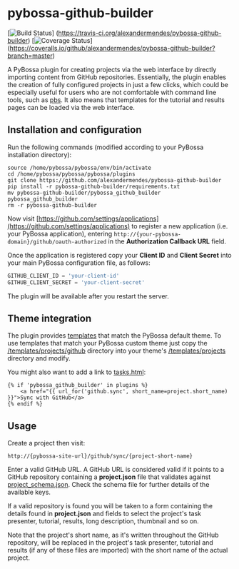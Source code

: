 # pybossa-github-builder

[![Build Status](https://travis-ci.org/alexandermendes/pybossa-github-builder.svg?branch=master)]
(https://travis-ci.org/alexandermendes/pybossa-github-builder)
[![Coverage Status](https://coveralls.io/repos/github/alexandermendes/pybossa-github-builder/badge.svg?branch=master)]
(https://coveralls.io/github/alexandermendes/pybossa-github-builder?branch=master)

A PyBossa plugin for creating projects via the web interface by directly importing content from GitHub repositories. Essentially, 
the plugin enables the creation of fully configured projects in just a few clicks, which could be especially useful for users who are 
not comfortable with command line tools, such as [pbs](https://github.com/PyBossa/pbs). It also means that templates for the tutorial 
and results pages can be loaded via the web interface.


## Installation and configuration

Run the following commands (modified according to your PyBossa installation directory):

```
source /home/pybossa/pybossa/env/bin/activate
cd /home/pybossa/pybossa/pybossa/plugins
git clone https://github.com/alexandermendes/pybossa-github-builder
pip install -r pybossa-github-builder/requirements.txt
mv pybossa-github-builder/pybossa_github_builder pybossa_github_builder
rm -r pybossa-github-builder
```

Now visit [https://github.com/settings/applications](https://github.com/settings/applications) to register a new application (i.e. your 
PyBossa application), entering `http://{your-pybossa-domain}/github/oauth-authorized`  in the **Authorization Callback URL** field.

Once the application is registered copy your **Client ID** and **Client Secret** into your main PyBossa configuration file, as follows:

``` Python
GITHUB_CLIENT_ID = 'your-client-id'
GITHUB_CLIENT_SECRET = 'your-client-secret'
```

The plugin will be available after you restart the server.


## Theme integration

The plugin provides [templates](pybossa_github_builder/templates) that match the PyBossa default theme. To use templates that match 
your PyBossa custom theme just copy the [/templates/projects/github](pybossa_github_builder/templates/projects/github) directory into your 
theme's [/templates/projects](https://github.com/PyBossa/pybossa-default-theme/tree/master/templates/projects) directory and modify.

You might also want to add a link to
[tasks.html](https://github.com/PyBossa/pybossa-default-theme/tree/master/templates/projects/tasks.html):

```HTML+Django
{% if 'pybossa_github_builder' in plugins %}
    <a href="{{ url_for('github.sync', short_name=project.short_name) }}">Sync with GitHub</a>
{% endif %}
```


## Usage

Create a project then visit:

```
http://{pybossa-site-url}/github/sync/{project-short-name}
```

Enter a valid GitHub URL. A GitHub URL is considered valid if it points to a GitHub repository containing a **project.json** file that 
validates against [project_schema.json](pybossa_github_builder/project_schema.json). Check the schema file for further details of the 
available keys.

If a valid repository is found you will be taken to a form containing the details found in **project.json** and fields to select the 
project's task presenter, tutorial, results, long description, thumbnail and so on.

Note that the project's short name, as it's written throughout the GitHub repository, will be replaced in the project's task presenter, 
tutorial and results (if any of these files are imported) with the short name of the actual project.
